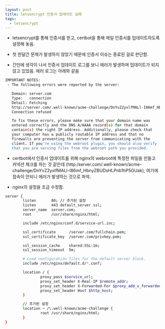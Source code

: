 ```yaml
---
layout: post
title: letsencrypt 인증서 업데이트 실패
tags:
  - letsencrypt
---
```


- letsencrypt를 통해 인증서를 받고, certbot을 통해 매일 인증서를 업데이트하도록 설정해 놓음.

- 첫 한달간 문제가 발생하지 않았기 때문에 인증서 이슈는 종료된 걸로 판단함.

- 간만에 생각이 나서 인증서 업데이트 로그를 보니 에러가 발생하며 업데이트가 되지 않고 있었음. 에러 로그는 아래와 같음

```bash
IMPORTANT NOTES:
 - The following errors were reported by the server:

   Domain: server.com
   Type:   connection
   Detail: Fetching
   http://server.com/.well-known/acme-challenge/DnYvZ2yxlfMALl-I86mf_HbnyZBUDsHLPnb1hP5GUak:
   Connection refused

   To fix these errors, please make sure that your domain name was
   entered correctly and the DNS A/AAAA record(s) for that domain
   contain(s) the right IP address. Additionally, please check that
   your computer has a publicly routable IP address and that no
   firewalls are preventing the server from communicating with the
   client. If you're using the webroot plugin, you should also verify
   that you are serving files from the webroot path you provided.
```

- certbot에서 인증서 업데이트를 위해 nginx의 webroot에 특정한 파일을 만들고 커넥션 체크를 하는 것 같은데 (http:/server.com/.well-known/acme-challenge/DnYvZ2yxlfMALl-I86mf_HbnyZBUDsHLPnb1hP5GUak), 여기에 접속이 안되니 에러가 발생하는 것으로 파악.

- nginx의 설정을 조금 수정함.

```bash
server {
        listen       80; // 추가된 설정
        listen       443 default_server ssl;
        server_name  server.com;
        root         /usr/share/nginx/html;

        include /etc/nginx/conf.d/service-url.inc;

        ssl_certificate      /server.com/fullchain.pem;
        ssl_certificate_key  /server.com/privkey.pem;

        ssl_session_cache    shared:SSL:1m;
        ssl_session_timeout  5m;

        # Load configuration files for the default server block.
        include /etc/nginx/default.d/*.conf;

        location / {
                proxy_pass $service_url;
                proxy_set_header X-Real-IP $remote_addr;
                proxy_set_header X-Forwarded-For $proxy_add_x_forwarded_for;
                proxy_set_header Host $http_host;
        }

        // 추가된 설정
        location ~ /\.well-known/acme-challenge {
                root /usr/share/nginx/html;
        }
}
```
